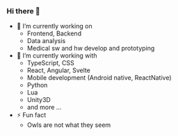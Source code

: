 ### Hi there 👀

- 🔭 I’m currently working on 
  -  Frontend, Backend
  -  Data analysis
  -  Medical sw and hw develop and prototyping
- 🌲 I’m currently working with 
  - TypeScript, CSS
  - React, Angular, Svelte 
  - Mobile development (Android native, ReactNative) 
  - Python 
  - Lua
  - Unity3D
  - and more ...
- ⚡ Fun fact
  - Owls are not what they seem
